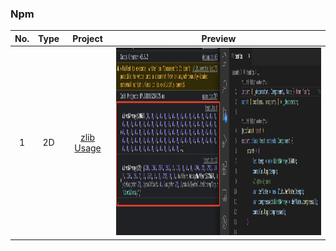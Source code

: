 ### Npm
| No. | Type | Project | Preview |
| :---: | :---: | :---: | :---: |
| 1 | 2D | [zlib Usage](https://github.com/yeshao2069/CocosCreatorHowToUse/tree/v3.6.x/proj/Npm/Creator3.6.0_zlibUse) | <div align=center><img src="../../image/202211/2022112201.png" width="450" height="300" /></div> |